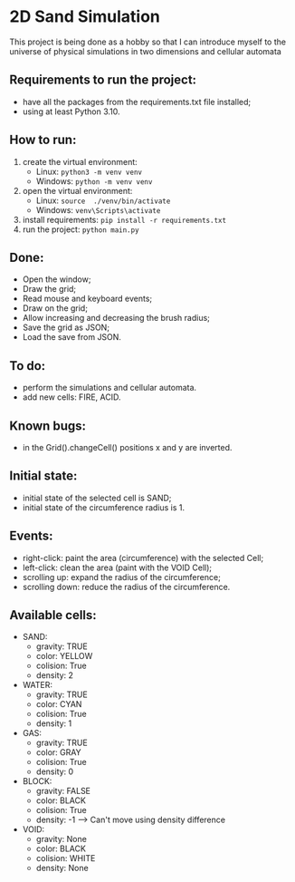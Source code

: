 # 2D Sand Simulation 

This project is being done as a hobby so that I can introduce myself to the universe of physical simulations in two dimensions and cellular automata

## Requirements to run the project:
- have all the packages from the requirements.txt file installed;
- using at least Python 3.10.

## How to run:
1. create the virtual environment:
    - Linux: ```python3 -m venv venv```
    - Windows: ```python -m venv venv```
2. open the virtual environment:
    - Linux: ```source  ./venv/bin/activate```
    - Windows: ```venv\Scripts\activate```
3. install requirements: ```pip install -r requirements.txt```
4. run the project: ```python main.py```

## Done:
- Open the window;
- Draw the grid;
- Read mouse and keyboard events;
- Draw on the grid;
- Allow increasing and decreasing the brush radius;
- Save the grid as JSON;
- Load the save from JSON.

## To do:
- perform the simulations and cellular automata.
- add new cells: FIRE, ACID.

## Known bugs:
- in the Grid().changeCell() positions x and y are inverted. 

## Initial state:
- initial state of the selected cell is SAND;
- initial state of the circumference radius is 1.

## Events:
- right-click: paint the area (circumference) with the selected Cell;
- left-click: clean the area (paint with the VOID Cell);
- scrolling up: expand the radius of the circumference;
- scrolling down: reduce the radius of the circumference.

## Available cells:
- SAND:
    - gravity: TRUE
    - color: YELLOW
    - colision: True
    - density: 2
- WATER:
    - gravity: TRUE
    - color: CYAN
    - colision: True
    - density: 1
- GAS:
    - gravity: TRUE
    - color: GRAY
    - colision: True
    - density: 0
- BLOCK:
    - gravity: FALSE
    - color: BLACK
    - colision: True
    - density: -1 --> Can't move using density difference
- VOID:
    - gravity: None
    - color: BLACK
    - colision: WHITE
    - density: None